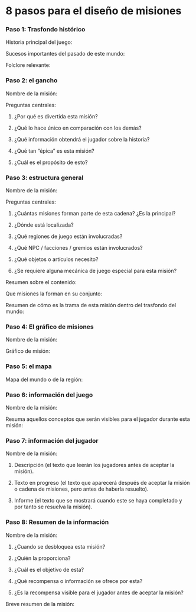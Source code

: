 
# 8 pasos para el diseño de misiones



### Paso 1: Trasfondo histórico

Historia principal del juego:

Sucesos importantes del pasado de este mundo:

Folclore relevante:



### Paso 2: el gancho

Nombre de la misión: 

Preguntas centrales:

1. ¿Por qué es divertida esta misión?

2. ¿Qué lo hace único en comparación con los demás?

2. ¿Qué información obtendrá el jugador sobre la historia?

2. ¿Qué tan “épica” es esta misión?

2. ¿Cuál es el propósito de esto?



### Paso 3: estructura general

Nombre de la misión:

Preguntas centrales:

1. ¿Cuántas misiones forman parte de esta cadena? ¿Es la principal?

2. ¿Dónde está localizada?

2. ¿Qué regiones de juego están involucradas?

2. ¿Qué NPC / facciones / gremios están involucrados?

2. ¿Qué objetos o artículos necesito?

2. ¿Se requiere alguna mecánica de juego especial para esta misión?

Resumen sobre el contenido:


Que misiones la forman en su conjunto:


Resumen de cómo es la trama de esta misión dentro del trasfondo del mundo: 




### Paso 4: El gráfico de misiones

 Nombre de la misión:

 Gráfico de misión:



### Paso 5: el mapa

Mapa del mundo o de la región:



### Paso 6: información del juego

 Nombre de la misión: 

 Resuma aquellos conceptos que serán visibles para el jugador durante esta misión:



### Paso 7: información del jugador

 Nombre de la misión:

1. Descripción (el texto que leerán los jugadores antes de aceptar la misión).

1. Texto en progreso (el texto que aparecerá después de aceptar la misión o cadena de misiones, pero antes de haberla resuelto).

1. Informe (el texto que se mostrará cuando este se haya completado y por tanto se resuelva la misión).



### Paso 8: Resumen de la información

Nombre de la misión:

1. ¿Cuando se desbloquea esta misión? 

2. ¿Quién la proporciona? 

2. ¿Cuál es el objetivo de esta?

2. ¿Qué recompensa o información se ofrece por esta?

2. ¿Es la recompensa visible para el jugador antes de aceptar la misión?


 Breve resumen de la misión:
